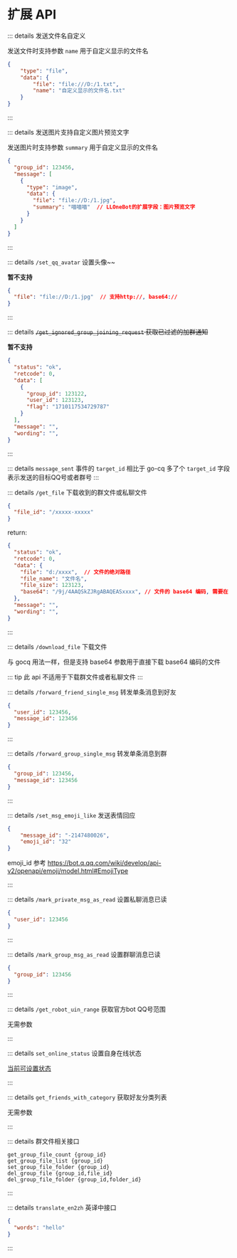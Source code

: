 # 扩展 API

::: details 发送文件名自定义

发送文件时支持参数 `name` 用于自定义显示的文件名

```json
{
    "type": "file",
    "data": {
        "file": "file:///D:/1.txt",
        "name": "自定义显示的文件名.txt"
    }
}
```

:::

::: details 发送图片支持自定义图片预览文字

发送图片时支持参数 `summary` 用于自定义显示的文件名

```json
{
  "group_id": 123456,
  "message": [
    {
      "type": "image",
      "data": {
        "file": "file://D:/1.jpg",
        "summary": "喵喵喵"  // LLOneBot的扩展字段：图片预览文字
      }
    }
  ]
}
```

:::

::: details `/set_qq_avatar` 设置头像~~

**暂不支持**

```json
{
  "file": "file://D:/1.jpg"  // 支持http://, base64://
}
```

:::

::: details ~~`/get_ignored_group_joining_request` 获取已过滤的加群通知~~

**暂不支持**

```json
{
  "status": "ok",
  "retcode": 0,
  "data": [
    {
      "group_id": 123122,
      "user_id": 123123,
      "flag": "1710117534729787"
    }
  ],
  "message": "",
  "wording": "",
}
```

:::

::: details `message_sent` 事件的 `target_id`
相比于 go-cq 多了个 `target_id` 字段表示发送的目标QQ号或者群号
:::

::: details `/get_file` 下载收到的群文件或私聊文件

```json
{
  "file_id": "/xxxxx-xxxxx"
}
```

return:

```json
{
  "status": "ok",
  "retcode": 0,
  "data": {
    "file": "d:/xxxx",  // 文件的绝对路径
    "file_name": "文件名",
    "file_size": 123123,
    "base64": "/9j/4AAQSkZJRgABAQEASxxxx", // 文件的 base64 编码, 需要在 LLOneBot 的配置文件中开启 base64
  },
  "message": "",
  "wording": "",
}
```

:::

::: details `/download_file` 下载文件

与 gocq 用法一样，但是支持 base64 参数用于直接下载 base64 编码的文件

::: tip 此 api 不适用于下载群文件或者私聊文件
:::

::: details `/forward_friend_single_msg` 转发单条消息到好友

```json
{
  "user_id": 123456,
  "message_id": 123456
}
```

:::

::: details `/forward_group_single_msg` 转发单条消息到群

```json
{
  "group_id": 123456,
  "message_id": 123456
}
```

:::

::: details `/set_msg_emoji_like` 发送表情回应

```json
{
    "message_id": "-2147480026",
    "emoji_id": "32"
}
```

emoji_id 参考 <https://bot.q.qq.com/wiki/develop/api-v2/openapi/emoji/model.html#EmojiType>

:::

::: details `/mark_private_msg_as_read` 设置私聊消息已读

```json
{
  "user_id": 123456
}

```

:::

::: details `/mark_group_msg_as_read` 设置群聊消息已读

```json
{
  "group_id": 123456
}
```

:::

::: details `/get_robot_uin_range` 获取官方bot QQ号范围

无需参数

:::

::: details `set_online_status` 设置自身在线状态

[当前可设置状态](./status_list.md)

:::

::: details `get_friends_with_category` 获取好友分类列表

无需参数

:::

::: details 群文件相关接口

``` text
get_group_file_count {group_id}
get_group_file_list {group_id}
set_group_file_folder {group_id}
del_group_file {group_id,file_id}
del_group_file_folder {group_id,folder_id}
```

:::

::: details `translate_en2zh` 英译中接口

```json
{
  "words": "hello"
}
```

:::
